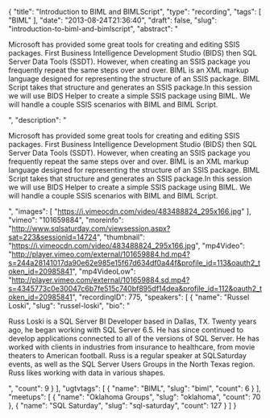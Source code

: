 {
  "title": "Introduction to BIML and BIMLScript",
  "type": "recording",
  "tags": [
    "BIML"
  ],
  "date": "2013-08-24T21:36:40",
  "draft": false,
  "slug": "introduction-to-biml-and-bimlscript",
  "abstract": "<p>Microsoft has provided some great tools for creating and editing SSIS packages. First Business Intelligence Development Studio (BIDS) then SQL Server Data Tools (SSDT). However, when creating an SSIS package you frequently repeat the same steps over and over. BIML is an XML markup language designed for representing the structure of an SSIS package. BIML Script takes that structure and generates an SSIS package.In this session we will use BIDS Helper to create a simple SSIS package using BIML. We will handle a couple SSIS scenarios with BIML and BIML Script. </p>",
  "description": "<p>Microsoft has provided some great tools for creating and editing SSIS packages. First Business Intelligence Development Studio (BIDS) then SQL Server Data Tools (SSDT). However, when creating an SSIS package you frequently repeat the same steps over and over. BIML is an XML markup language designed for representing the structure of an SSIS package. BIML Script takes that structure and generates an SSIS package.In this session we will use BIDS Helper to create a simple SSIS package using BIML. We will handle a couple SSIS scenarios with BIML and BIML Script. </p>",
  "images": [
    "https://i.vimeocdn.com/video/483488824_295x166.jpg"
  ],
  "vimeo": "101659884",
  "moreinfo": "http://www.sqlsaturday.com/viewsession.aspx?sat=223&sessionid=14724",
  "thumbnail": "https://i.vimeocdn.com/video/483488824_295x166.jpg",
  "mp4Video": "http://player.vimeo.com/external/101659884.hd.mp4?s=244a28141017da90e62e985e15f67d634df0a44f&profile_id=113&oauth2_token_id=20985841",
  "mp4VideoLow": "http://player.vimeo.com/external/101659884.sd.mp4?s=4345773c0e30047c6b7fe515c740bf895df14dea&profile_id=112&oauth2_token_id=20985841",
  "recordingID": 775,
  "speakers": [
    {
      "name": "Russel Loski",
      "slug": "russel-loski",
      "bio": "<p>Russ Loski is a SQL Server BI Developer based in Dallas, TX. Twenty years ago, he began working with SQL Server 6.5. He has since continued to develop applications connected to all of the versions of SQL Server. He has worked with clients in industries from insurance to healthcare, from movie theaters to American football.  Russ is a regular speaker at SQLSaturday events, as well as the SQL Server Users Groups in the North Texas region. Russ likes working with data in various shapes.</p>",
      "count": 9
    }
  ],
  "ugtvtags": [
    {
      "name": "BIML",
      "slug": "biml",
      "count": 6
    }
  ],
  "meetups": [
    {
      "name": "Oklahoma Groups",
      "slug": "oklahoma",
      "count": 70
    },
    {
      "name": "SQL Saturday",
      "slug": "sql-saturday",
      "count": 127
    }
  ]
}